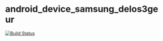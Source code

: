 android_device_samsung_delos3geur
===========================

[![Build Status](https://travis-ci.org/I8552-CM/twrp_device_delos3geur.svg?branch=master)](https://travis-ci.org/I8552-CM/twrp_device_delos3geur)

